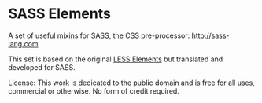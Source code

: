 SASS Elements
=============

A set of useful mixins for SASS, the CSS pre-processor: <http://sass-lang.com>

This set is based on the original [LESS Elements](https://github.com/ridewing/elements) but translated and developed for SASS.

License: This work is dedicated to the public domain and is free for all uses, commercial or otherwise. No form of credit required.